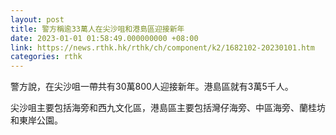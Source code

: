 ```yaml
---
layout: post
title: 警方稱逾33萬人在尖沙咀和港島區迎接新年
date: 2023-01-01 01:58:49.000000000 +08:00
link: https://news.rthk.hk/rthk/ch/component/k2/1682102-20230101.htm
categories: rthk
---
```


警方說，在尖沙咀一帶共有30萬800人迎接新年。港島區就有3萬5千人。

尖沙咀主要包括海旁和西九文化區，港島區主要包括灣仔海旁、中區海旁、蘭桂坊和東岸公園。
